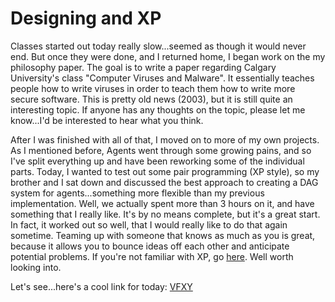 # Designing and XP


Classes started out today really slow...seemed as though it would never end. But once they were done, and I returned home, I began work on the my philosophy paper. The goal is to write a paper regarding Calgary University's class "Computer Viruses and Malware". It essentially teaches people how to write viruses in order to teach them how to write more secure software. This is pretty old news (2003), but it is still quite an interesting topic. If anyone has any thoughts on the topic, please let me know...I'd be interested to hear what you think.

After I was finished with all of that, I moved on to more of my own projects. As I mentioned before, Agents went through some growing pains, and so I've split everything up and have been reworking some of the individual parts. Today, I wanted to test out some pair programming (XP style), so my brother and I sat down and discussed the best approach to creating a DAG system for agents...something more flexible than my previous implementation. Well, we actually spent more than 3 hours on it, and have something that I really like. It's by no means complete, but it's a great start. In fact, it worked out so well, that I would really like to do that again sometime. Teaming up with someone that knows as much as you is great, because it allows you to bounce ideas off each other and anticipate potential problems. If you're not familiar with XP, go [here](http://www.extremeprogramming.org/). Well worth looking into.

Let's see...here's a cool link for today: [VFXY](http://www.vfxy.com/index.php)


